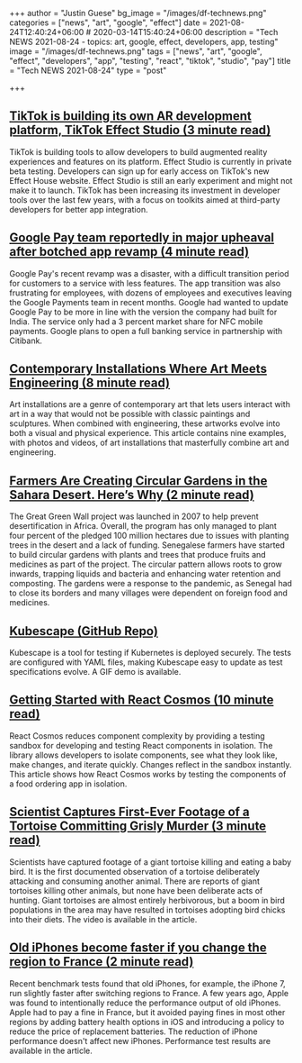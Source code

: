 +++
author = "Justin Guese"
bg_image = "/images/df-technews.png"
categories = ["news", "art", "google", "effect"]
date = 2021-08-24T12:40:24+06:00 # 2020-03-14T15:40:24+06:00
description = "Tech NEWS 2021-08-24 - topics: art, google, effect, developers, app, testing"
image = "/images/df-technews.png"
tags = ["news", "art", "google", "effect", "developers", "app", "testing", "react", "tiktok", "studio", "pay"]
title = "Tech NEWS 2021-08-24"
type = "post"

+++

## [TikTok is building its own AR development platform, TikTok Effect Studio (3 minute read)](https://techcrunch.com/2021/08/23/tiktok-is-building-its-own-ar-development-platform-tiktok-effect-studio/)

TikTok is building tools to allow developers to build augmented reality experiences and features on its platform. Effect Studio is currently in private beta testing. Developers can sign up for early access on TikTok's new Effect House website. Effect Studio is still an early experiment and might not make it to launch. TikTok has been increasing its investment in developer tools over the last few years, with a focus on toolkits aimed at third-party developers for better app integration.

## [Google Pay team reportedly in major upheaval after botched app revamp (4 minute read)](https://arstechnica.com/gadgets/2021/08/google-pay-team-reportedly-in-major-upheaval-after-botched-app-revamp/)

Google Pay's recent revamp was a disaster, with a difficult transition period for customers to a service with less features. The app transition was also frustrating for employees, with dozens of employees and executives leaving the Google Payments team in recent months. Google had wanted to update Google Pay to be more in line with the version the company had built for India. The service only had a 3 percent market share for NFC mobile payments. Google plans to open a full banking service in partnership with Citibank.

## [Contemporary Installations Where Art Meets Engineering (8 minute read)](https://interestingengineering.com/9-art-installations-that-will-blow-your-mind)

Art installations are a genre of contemporary art that lets users interact with art in a way that would not be possible with classic paintings and sculptures. When combined with engineering, these artworks evolve into both a visual and physical experience. This article contains nine examples, with photos and videos, of art installations that masterfully combine art and engineering.

## [Farmers Are Creating Circular Gardens in the Sahara Desert. Here’s Why (2 minute read)](https://interestingengineering.com/farmers-are-creating-circular-gardens-in-the-sahara-desert-heres-why)

The Great Green Wall project was launched in 2007 to help prevent desertification in Africa. Overall, the program has only managed to plant four percent of the pledged 100 million hectares due to issues with planting trees in the desert and a lack of funding. Senegalese farmers have started to build circular gardens with plants and trees that produce fruits and medicines as part of the project. The circular pattern allows roots to grow inwards, trapping liquids and bacteria and enhancing water retention and composting. The gardens were a response to the pandemic, as Senegal had to close its borders and many villages were dependent on foreign food and medicines.

## [Kubescape (GitHub Repo)](https://github.com/armosec/kubescape)

Kubescape is a tool for testing if Kubernetes is deployed securely. The tests are configured with YAML files, making Kubescape easy to update as test specifications evolve. A GIF demo is available.

## [Getting Started with React Cosmos (10 minute read)](https://blog.openreplay.com/getting-started-with-react-cosmos)

React Cosmos reduces component complexity by providing a testing sandbox for developing and testing React components in isolation. The library allows developers to isolate components, see what they look like, make changes, and iterate quickly. Changes reflect in the sandbox instantly. This article shows how React Cosmos works by testing the components of a food ordering app in isolation.

## [Scientist Captures First-Ever Footage of a Tortoise Committing Grisly Murder (3 minute read)](https://www.vice.com/en/article/y3d485/scientist-captures-first-ever-footage-of-a-tortoise-committing-grisly-murder)

Scientists have captured footage of a giant tortoise killing and eating a baby bird. It is the first documented observation of a tortoise deliberately attacking and consuming another animal. There are reports of giant tortoises killing other animals, but none have been deliberate acts of hunting. Giant tortoises are almost entirely herbivorous, but a boom in bird populations in the area may have resulted in tortoises adopting bird chicks into their diets. The video is available in the article.

## [Old iPhones become faster if you change the region to France (2 minute read)](https://www.gizchina.com/2021/08/23/old-iphones-become-faster-if-you-change-the-region-to-france/)

Recent benchmark tests found that old iPhones, for example, the iPhone 7, run slightly faster after switching regions to France. A few years ago, Apple was found to intentionally reduce the performance output of old iPhones. Apple had to pay a fine in France, but it avoided paying fines in most other regions by adding battery health options in iOS and introducing a policy to reduce the price of replacement batteries. The reduction of iPhone performance doesn't affect new iPhones. Performance test results are available in the article.

